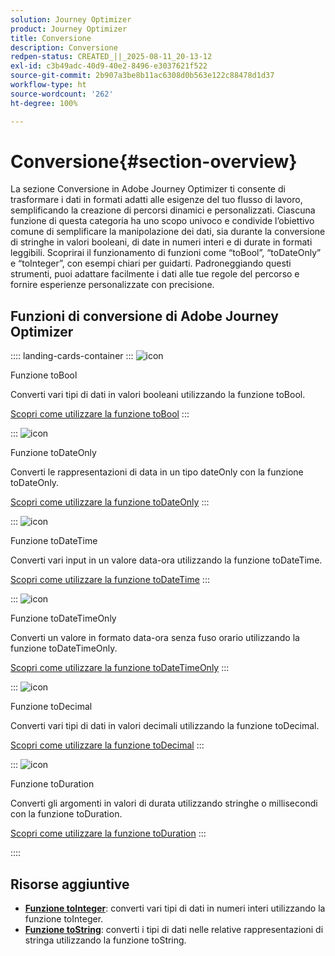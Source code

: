 ```yaml
---
solution: Journey Optimizer
product: Journey Optimizer
title: Conversione
description: Conversione
redpen-status: CREATED_||_2025-08-11_20-13-12
exl-id: c3b49adc-40d9-40e2-8496-e3037621f522
source-git-commit: 2b907a3be8b11ac6308d0b563e122c88478d1d37
workflow-type: ht
source-wordcount: '262'
ht-degree: 100%

---
```


# Conversione{#section-overview}

La sezione Conversione in Adobe Journey Optimizer ti consente di trasformare i dati in formati adatti alle esigenze del tuo flusso di lavoro, semplificando la creazione di percorsi dinamici e personalizzati. Ciascuna funzione di questa categoria ha uno scopo univoco e condivide l’obiettivo comune di semplificare la manipolazione dei dati, sia durante la conversione di stringhe in valori booleani, di date in numeri interi e di durate in formati leggibili. Scoprirai il funzionamento di funzioni come “toBool”, “toDateOnly” e “toInteger”, con esempi chiari per guidarti. Padroneggiando questi strumenti, puoi adattare facilmente i dati alle tue regole del percorso e fornire esperienze personalizzate con precisione.

## Funzioni di conversione di Adobe Journey Optimizer

:::: landing-cards-container
:::
![icon](https://cdn.experienceleague.adobe.com/icons/code-branch.svg)

Funzione toBool

Converti vari tipi di dati in valori booleani utilizzando la funzione toBool.

[Scopri come utilizzare la funzione toBool](../using/building-journeys/functions/functiontobool.md)
:::

:::
![icon](https://cdn.experienceleague.adobe.com/icons/code-branch.svg)

Funzione toDateOnly

Converti le rappresentazioni di data in un tipo dateOnly con la funzione toDateOnly.

[Scopri come utilizzare la funzione toDateOnly](../using/building-journeys/functions/functiontodateonly.md)
:::

:::
![icon](https://cdn.experienceleague.adobe.com/icons/code-branch.svg)

Funzione toDateTime

Converti vari input in un valore data-ora utilizzando la funzione toDateTime.

[Scopri come utilizzare la funzione toDateTime](../using/building-journeys/functions/functiontodatetime.md)
:::

:::
![icon](https://cdn.experienceleague.adobe.com/icons/code-branch.svg)

Funzione toDateTimeOnly

Converti un valore in formato data-ora senza fuso orario utilizzando la funzione toDateTimeOnly.

[Scopri come utilizzare la funzione toDateTimeOnly](../using/building-journeys/functions/functiontodatetimeonly.md)
:::

:::
![icon](https://cdn.experienceleague.adobe.com/icons/code-branch.svg)

Funzione toDecimal

Converti vari tipi di dati in valori decimali utilizzando la funzione toDecimal.

[Scopri come utilizzare la funzione toDecimal](../using/building-journeys/functions/functiontodecimal.md)
:::

:::
![icon](https://cdn.experienceleague.adobe.com/icons/code-branch.svg)

Funzione toDuration

Converti gli argomenti in valori di durata utilizzando stringhe o millisecondi con la funzione toDuration.

[Scopri come utilizzare la funzione toDuration](../using/building-journeys/functions/functiontoduration.md)
:::

::::


## Risorse aggiuntive

- **[Funzione toInteger](../using/building-journeys/functions/functiontointeger.md)**: converti vari tipi di dati in numeri interi utilizzando la funzione toInteger.
- **[Funzione toString](../using/building-journeys/functions/functiontostring.md)**: converti i tipi di dati nelle relative rappresentazioni di stringa utilizzando la funzione toString.
